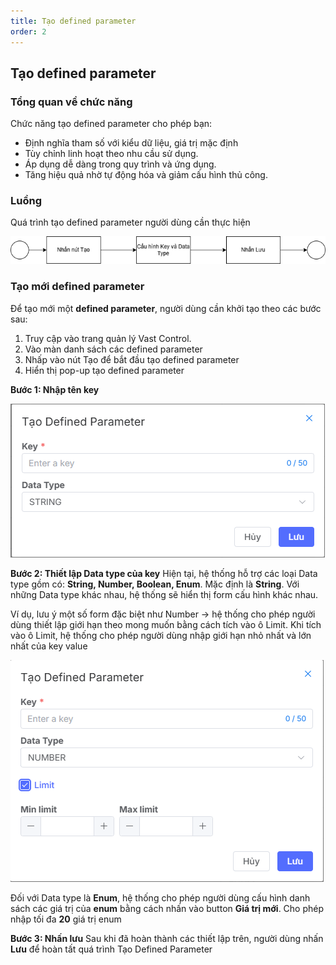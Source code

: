 ```yaml
---
title: Tạo defined parameter
order: 2
---
```

## Tạo defined parameter

### Tổng quan về chức năng
Chức năng tạo defined parameter cho phép bạn:

* Định nghĩa tham số với kiểu dữ liệu, giá trị mặc định
* Tùy chỉnh linh hoạt theo nhu cầu sử dụng.
* Áp dụng dễ dàng trong quy trình và ứng dụng.
* Tăng hiệu quả nhờ tự động hóa và giảm cấu hình thủ công.

### Luồng
Quá trình tạo defined parameter người dùng cần thực hiện 

![img](../../../../public/images/vast-control/defined-parameter/luong.png)

### Tạo mới defined parameter
Để tạo mới một **defined parameter**, người dùng cần khởi tạo theo các bước sau:

1. Truy cập vào trang quản lý Vast Control.
2. Vào màn  danh sách các defined parameter
3. Nhấp vào nút Tạo để bắt đầu tạo defined parameter
4. Hiển thị pop-up tạo defined parameter

**Bước 1: Nhập tên key**

![img](../../../../public/images/vast-control/defined-parameter/nhaptenkey.png)

**Bước 2: Thiết lập Data type của key**
Hiện tại, hệ thống hỗ trợ các loại Data type gồm có: **String, Number, Boolean, Enum**. Mặc định là **String**. Với những Data type khác nhau, hệ thống sẽ hiển thị form cấu hình khác nhau.

Ví dụ, lưu ý một số form đặc biệt như Number → hệ thống cho phép người dùng thiết lập giới hạn theo mong muốn bằng cách tích vào ô Limit. Khi tích vào ô Limit, hệ thống cho phép người dùng nhập giới hạn nhỏ nhất và lớn nhất của key value

![img](../../../../public/images/vast-control/defined-parameter/number.png)

Đối với Data type là **Enum**, hệ thống cho phép người dùng cấu hình danh sách các giá trị của **enum** bằng cách nhấn vào button **Giá trị mới**. Cho phép nhập tối đa **20** giá trị enum

**Bước 3: Nhấn lưu**
Sau khi đã hoàn thành các thiết lập trên, người dùng nhấn **Lưu** để hoàn tất quá trình Tạo Defined Parameter